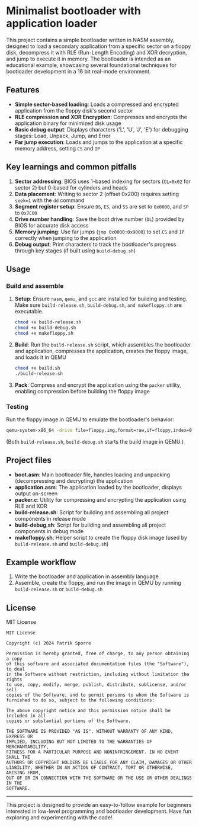 
# Minimalist bootloader with application loader

This project contains a simple bootloader written in NASM assembly, designed to load a secondary application from a 
specific sector on a floppy disk, decompress it with RLE (Run-Length Encoding) and XOR decryption, and jump to execute 
it in memory. The bootloader is intended as an educational example, showcasing several foundational techniques for 
bootloader development in a 16 bit real-mode environment.

## Features

- **Simple sector-based loading**: Loads a compressed and encrypted application from the floppy disk's second sector
- **RLE compression and XOR Encryption**: Compresses and encrypts the application binary for minimized disk usage
- **Basic debug output**: Displays characters ('L', 'U', 'J', 'E') for debugging stages: Load, Unpack, Jump, and Error
- **Far jump execution**: Loads and jumps to the application at a specific memory address, setting `CS` and `IP`

## Key learnings and common pitfalls

1. **Sector addressing**: BIOS uses 1-based indexing for sectors (`CL=0x02` for sector 2) but 0-based for cylinders 
   and heads
2. **Data placement**: Writing to sector 2 (offset 0x200) requires setting `seek=1` with the `dd` command
3. **Segment register setup**: Ensure `DS`, `ES`, and `SS` are set to `0x0000`, and `SP` to `0x7C00`
4. **Drive number handling**: Save the boot drive number (`DL`) provided by BIOS for accurate disk access
5. **Memory jumping**: Use far jumps (`jmp 0x0000:0x9000`) to set `CS` and `IP` correctly when jumping to the application
6. **Debug output**: Print characters to track the bootloader's progress through key stages (if built using `build-debug.sh`)

## Usage

### Build and assemble

1. **Setup**: Ensure `nasm`, `qemu`, and `gcc` are installed for building and testing. Make sure `build-release.sh`, `build-debug.sh`, `and makefloppy.sh` are executable.

   ```bash
   chmod +x build-release.sh
   chmod +x build-debug.sh
   chmod +x makefloppy.sh
   ```

2. **Build**: Run the `build-release.sh` script, which assembles the bootloader and application, compresses the 
   application, creates the floppy image, and loads it in QEMU

   ```bash
   chmod +x build.sh
   ./build-release.sh
   ```

3. **Pack**: Compress and encrypt the application using the `packer` utility, enabling compression 
   before building the floppy image

### Testing

Run the floppy image in QEMU to emulate the bootloader's behavior:

```bash
qemu-system-x86_64 -drive file=floppy.img,format=raw,if=floppy,index=0 -boot a
```

(Both `build-release.sh`, `build-debug.sh` starts the build image in QEMU.)

## Project files

- **boot.asm**: Main bootloader file, handles loading and unpacking (decompressing and decrypting) the application
- **application.asm**: The application loaded by the bootloader, displays output on-screen
- **packer.c**: Utility for compressing and encrypting the application using RLE and XOR
- **build-release.sh**: Script for building and assembling all project components in release mode
- **build-debug.sh**: Script for building and assembling all project components in debug mode
- **makefloppy.sh**: Helper script to create the floppy disk image (used by `build-release.sh` and `build-debug.sh`)

## Example workflow

1. Write the bootloader and application in assembly language
2. Assemble, create the floppy, and run the image in QEMU by running `build-release.sh` or `build-debug.sh`

## License

MIT License

```
MIT License

Copyright (c) 2024 Patrik Sporre

Permission is hereby granted, free of charge, to any person obtaining a copy
of this software and associated documentation files (the "Software"), to deal
in the Software without restriction, including without limitation the rights
to use, copy, modify, merge, publish, distribute, sublicense, and/or sell
copies of the Software, and to permit persons to whom the Software is
furnished to do so, subject to the following conditions:

The above copyright notice and this permission notice shall be included in all
copies or substantial portions of the Software.

THE SOFTWARE IS PROVIDED "AS IS", WITHOUT WARRANTY OF ANY KIND, EXPRESS OR
IMPLIED, INCLUDING BUT NOT LIMITED TO THE WARRANTIES OF MERCHANTABILITY,
FITNESS FOR A PARTICULAR PURPOSE AND NONINFRINGEMENT. IN NO EVENT SHALL THE
AUTHORS OR COPYRIGHT HOLDERS BE LIABLE FOR ANY CLAIM, DAMAGES OR OTHER
LIABILITY, WHETHER IN AN ACTION OF CONTRACT, TORT OR OTHERWISE, ARISING FROM,
OUT OF OR IN CONNECTION WITH THE SOFTWARE OR THE USE OR OTHER DEALINGS IN THE
SOFTWARE.
```

---

This project is designed to provide an easy-to-follow example for beginners interested in low-level programming 
and bootloader development. Have fun exploring and experimenting with the code!
